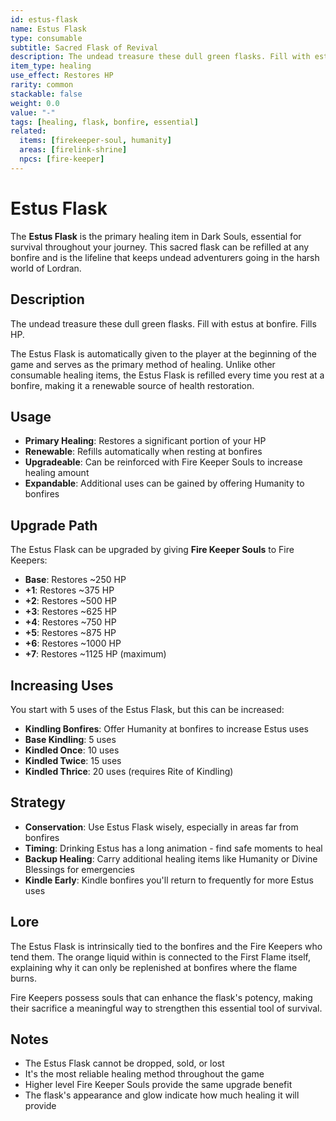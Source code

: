 ```yaml
---
id: estus-flask
name: Estus Flask
type: consumable
subtitle: Sacred Flask of Revival
description: The undead treasure these dull green flasks. Fill with estus at bonfire. Fills HP.
item_type: healing
use_effect: Restores HP
rarity: common
stackable: false
weight: 0.0
value: "-"
tags: [healing, flask, bonfire, essential]
related:
  items: [firekeeper-soul, humanity]
  areas: [firelink-shrine]
  npcs: [fire-keeper]
---
```


# Estus Flask

The **Estus Flask** is the primary healing item in Dark Souls, essential for survival throughout your journey. This sacred flask can be refilled at any bonfire and is the lifeline that keeps undead adventurers going in the harsh world of Lordran.

## Description

The undead treasure these dull green flasks. Fill with estus at bonfire. Fills HP.

The Estus Flask is automatically given to the player at the beginning of the game and serves as the primary method of healing. Unlike other consumable healing items, the Estus Flask is refilled every time you rest at a bonfire, making it a renewable source of health restoration.

## Usage

- **Primary Healing**: Restores a significant portion of your HP
- **Renewable**: Refills automatically when resting at bonfires
- **Upgradeable**: Can be reinforced with Fire Keeper Souls to increase healing amount
- **Expandable**: Additional uses can be gained by offering Humanity to bonfires

## Upgrade Path

The Estus Flask can be upgraded by giving **Fire Keeper Souls** to Fire Keepers:

- **Base**: Restores ~250 HP
- **+1**: Restores ~375 HP  
- **+2**: Restores ~500 HP
- **+3**: Restores ~625 HP
- **+4**: Restores ~750 HP
- **+5**: Restores ~875 HP
- **+6**: Restores ~1000 HP
- **+7**: Restores ~1125 HP (maximum)

## Increasing Uses

You start with 5 uses of the Estus Flask, but this can be increased:

- **Kindling Bonfires**: Offer Humanity at bonfires to increase Estus uses
- **Base Kindling**: 5 uses
- **Kindled Once**: 10 uses  
- **Kindled Twice**: 15 uses
- **Kindled Thrice**: 20 uses (requires Rite of Kindling)

## Strategy

- **Conservation**: Use Estus Flask wisely, especially in areas far from bonfires
- **Timing**: Drinking Estus has a long animation - find safe moments to heal
- **Backup Healing**: Carry additional healing items like Humanity or Divine Blessings for emergencies
- **Kindle Early**: Kindle bonfires you'll return to frequently for more Estus uses

## Lore

The Estus Flask is intrinsically tied to the bonfires and the Fire Keepers who tend them. The orange liquid within is connected to the First Flame itself, explaining why it can only be replenished at bonfires where the flame burns.

Fire Keepers possess souls that can enhance the flask's potency, making their sacrifice a meaningful way to strengthen this essential tool of survival.

## Notes

- The Estus Flask cannot be dropped, sold, or lost
- It's the most reliable healing method throughout the game
- Higher level Fire Keeper Souls provide the same upgrade benefit
- The flask's appearance and glow indicate how much healing it will provide
